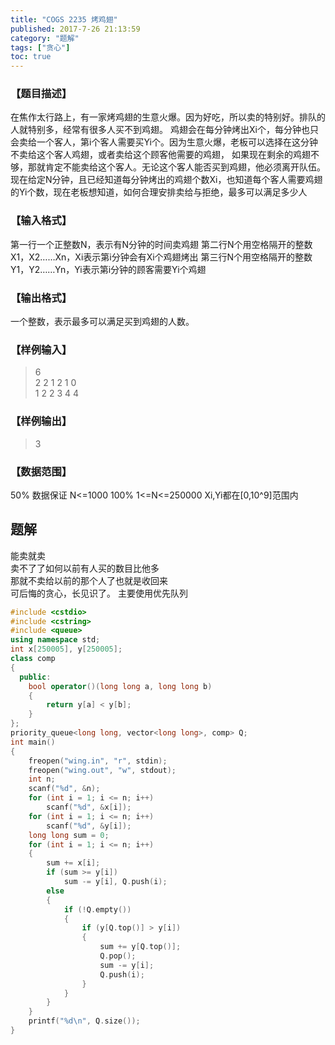 ```yaml
---
title: "COGS 2235 烤鸡翅"
published: 2017-7-26 21:13:59
category: "题解"
tags: ["贪心"]
toc: true
---
```


### 【题目描述】

在焦作太行路上，有一家烤鸡翅的生意火爆。因为好吃，所以卖的特别好。排队的人就特别多，经常有很多人买不到鸡翅。
鸡翅会在每分钟烤出Xi个，每分钟也只会卖给一个客人，第i个客人需要买Yi个。因为生意火爆，老板可以选择在这分钟不卖给这个客人鸡翅，或者卖给这个顾客他需要的鸡翅， 如果现在剩余的鸡翅不够，那就肯定不能卖给这个客人。无论这个客人能否买到鸡翅，他必须离开队伍。
现在给定N分钟，且已经知道每分钟烤出的鸡翅个数Xi，也知道每个客人需要鸡翅的Yi个数，现在老板想知道，如何合理安排卖给与拒绝，最多可以满足多少人
<!--more-->
### 【输入格式】

第一行一个正整数N，表示有N分钟的时间卖鸡翅
第二行N个用空格隔开的整数 X1，X2……Xn，Xi表示第i分钟会有Xi个鸡翅烤出
第三行N个用空格隔开的整数Y1，Y2……Yn，Yi表示第i分钟的顾客需要Yi个鸡翅
### 【输出格式】

一个整数，表示最多可以满足买到鸡翅的人数。
### 【样例输入】

>6  
2 2 1 2 1 0  
1 2 2 3 4 4  

### 【样例输出】

>3  

### 【数据范围】
  50%  数据保证 N<=1000
  100%  1<=N<=250000   Xi,Yi都在[0,10^9]范围内

## 题解

能卖就卖  
卖不了了如何以前有人买的数目比他多  
那就不卖给以前的那个人了也就是收回来  
可后悔的贪心，长见识了。
主要使用优先队列
```c++
#include <cstdio>
#include <cstring>
#include <queue>
using namespace std;
int x[250005], y[250005];
class comp
{
  public:
    bool operator()(long long a, long long b)
    {
        return y[a] < y[b];
    }
};
priority_queue<long long, vector<long long>, comp> Q;
int main()
{
    freopen("wing.in", "r", stdin);
    freopen("wing.out", "w", stdout);
    int n;
    scanf("%d", &n);
    for (int i = 1; i <= n; i++)
        scanf("%d", &x[i]);
    for (int i = 1; i <= n; i++)
        scanf("%d", &y[i]);
    long long sum = 0;
    for (int i = 1; i <= n; i++)
    {
        sum += x[i];
        if (sum >= y[i])
            sum -= y[i], Q.push(i);
        else
        {
            if (!Q.empty())
            {
                if (y[Q.top()] > y[i])
                {
                    sum += y[Q.top()];
                    Q.pop();
                    sum -= y[i];
                    Q.push(i);
                }
            }
        }
    }
    printf("%d\n", Q.size());
}
```  